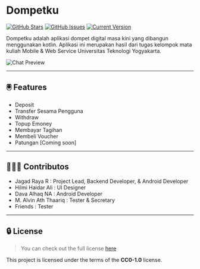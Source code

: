Dompetku
============
[![GitHub Stars](https://img.shields.io/github/stars/zenthicmc/dompetku.svg?style=for-the-badge)](https://github.com/zenthicmc/dompetku/stargazers) [![GitHub Issues](https://img.shields.io/github/issues/zenthicmc/dompetku.svg?style=for-the-badge)](https://github.com/zenthicmc/dompetku/issues) [![Current Version](https://img.shields.io/github/v/release/zenthicmc/dompetku?include_prereleases&style=for-the-badge)](https://github.com/zenthicmc/dompetku/releases)

Dompetku adalah aplikasi dompet digital masa kini yang dibangun menggunakan kotlin. Aplikasi ini merupakan hasil dari tugas kelompok mata kuliah Mobile & Web Service Universitas Teknologi Yogyakarta.

![Chat Preview](https://i.ibb.co/MN8WKPL/dompetkubg-transformed.png)

---

## 🖲️ Features
- Deposit
- Transfer Sesama Pengguna
- Withdraw
- Topup Emoney
- Membayar Tagihan
- Membeli Voucher
- Patungan [Coming soon]

---
## 🧑‍🤝‍🧑 Contributos
- Jagad Raya R : Project Lead, Backend Developer, & Android Developer
- Hilmi Haidar Ali : UI Designer
- Dava Alhaq NA : Android Developer
- M. Alvin Ath Thaariq : Tester & Secretary 
- Friends : Tester
---

## 🔒 License
>You can check out the full license [here](https://github.com/zenthicmc/dompetku/blob/main/LICENSE.md)

This project is licensed under the terms of the **CC0-1.0** license.
